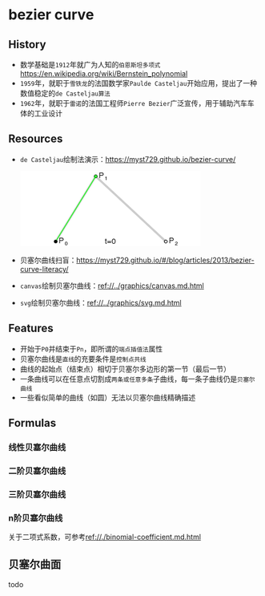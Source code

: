 # bezier curve

## History 

* 数学基础是`1912`年就广为人知的`伯恩斯坦多项式` <https://en.wikipedia.org/wiki/Bernstein_polynomial>
* `1959`年，就职于`雪铁龙`的法国数学家`Paulde Casteljau`开始应用，提出了一种数值稳定的`de Casteljau算法`
* `1962`年，就职于`雷诺`的法国工程师`Pierre Bezier`广泛宣传，用于辅助汽车车体的工业设计

## Resources

* `de Casteljau`绘制法演示：<https://myst729.github.io/bezier-curve/>

    <img src="./img/bezier-quadratic-animation.gif">

* 贝塞尔曲线扫盲：<https://myst729.github.io/#/blog/articles/2013/bezier-curve-literacy/>
* `canvas`绘制贝塞尔曲线：<ref://../graphics/canvas.md.html>
* `svg`绘制贝塞尔曲线：<ref://../graphics/svg.md.html>



## Features

* 开始于`P0`并结束于`Pn`，即所谓的`端点插值法`属性
* 贝塞尔曲线是`直线`的充要条件是`控制点共线`
* 曲线的起始点（结束点）相切于贝塞尔多边形的第一节（最后一节）
* 一条曲线可以在任意点切割成`两条或任意多条`子曲线，每一条子曲线仍是`贝塞尔曲线`
* 一些看似简单的曲线（如圆）无法以贝塞尔曲线精确描述





## Formulas

<style type="text/css">
b { font-style: italic; }
</style>
<script type="text/x-mathjax-config">
    MathJax.Hub.Config({
        extensions: ["tex2jax.js"],
        TeX: { extensions: ["AMSmath.js"]},
        jax: ["input/TeX","output/HTML-CSS"],
        tex2jax: {inlineMath: [["$","$"],["\\(","\\)"]]}
    });
</script>
<script src="http://258i.com/static/bower_components/MathJax/MathJax.js"></script>

### 线性贝塞尔曲线
<script type="math/tex; mode=display">
B(t)=P_0+(P_1-P_0)t = P_0 (1-t) + P_1 t, t\in[0,1]
</script>


### 二阶贝塞尔曲线
<script type="math/tex; mode=display">
B(t)=P_0 (1-t)^2 + 2P_1 t(1-t) + P_2 t^2, t\in[0,1]
</script>


### 三阶贝塞尔曲线
<script type="math/tex; mode=display">
B(t)=(1-t)^3 P_0+3t(1-t)^2 P_1+3(1-t)t^2 P_2 + t^3 P_3,t\in[0,1]
</script>


### n阶贝塞尔曲线
<script type="math/tex; mode=display">
B(t)=\sum_{i=0}^{n}\binom{n}{i}P_i(1-t)^{n-i}t^i,t\in[0,1]
</script>

<script type="math/tex">
其中，\binom{n}{i} = C_n^i为二项式系数。
</script>
关于二项式系数，可参考<ref://./binomial-coefficient.md.html>

## 贝塞尔曲面

todo

